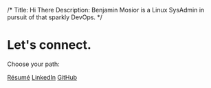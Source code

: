 /*
Title: Hi There
Description: Benjamin Mosior is a Linux SysAdmin in pursuit of that sparkly DevOps.
*/


<h1 class="splash-head">Let's connect.</h1>
<p class="splash-subhead">
    Choose your path:
</p>
<p>
    <a target="_blank" href="Resume-Mosior.pdf" class="pure-button pure-button-primary">Résumé</a>
    <a target="_blank" href="https://www.linkedin.com/pub/benjamin-mosior/49/352/826/" class="pure-button pure-button-primary">LinkedIn</a>
    <a target="_blank" href="https://github.com/bemosior/" class="pure-button pure-button-primary">GitHub</a>
</p>